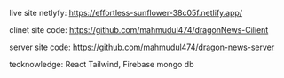 live site netlyfy: https://effortless-sunflower-38c05f.netlify.app/

clinet site code: https://github.com/mahmudul474/dragonNews-Cilient

server site code: https://github.com/mahmudul474/dragon-news-server

tecknowledge: React Tailwind, Firebase mongo db
